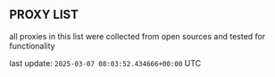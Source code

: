 ## PROXY LIST

all proxies in this list were collected from open sources and tested for functionality

last update: `2025-03-07 08:03:52.434666+00:00` UTC